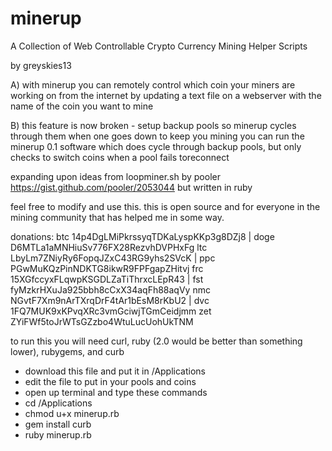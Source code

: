 minerup
=======

A Collection of Web Controllable Crypto Currency Mining Helper Scripts

by greyskies13

A) with minerup you can remotely control which coin your miners are working on from the internet
   by updating a text file on a webserver with the name of the coin you want to mine

B) this feature is now broken - setup backup pools so minerup cycles through them when one goes down to keep you mining
   you can run the minerup 0.1 software which does cycle through backup pools, but only checks to switch coins when a 
   pool fails toreconnect

expanding upon ideas from loopminer.sh by pooler https://gist.github.com/pooler/2053044
but written in ruby

feel free to modify and use this.  this is open source and for everyone in the mining community that has helped me in some way.


donations: btc 14p4DgLMiPkrssyqTDKaLyspKKp3g8DZj8 | doge D6MTLa1aMNHiuSv776FX28RezvhDVPHxFg 
           ltc LbyLm7ZNiyRy6FopqJZxC43RG9yhs2SVcK | ppc PGwMuKQzPinNDKTG8ikwR9FPFgapZHitvj
           frc 15XGfccyxFLqwpKSGDLZaTiThrxcLEpR43 | fst fyMzkrHXuJa925bbh8cCxX34aqFh88aqVy
           nmc NGvtF7Xm9nArTXrqDrF4tAr1bEsM8rKbU2 | dvc 1FQ7MUK9xKPvqXRc3vmGciwjTGmCeidjmm
           zet ZYiFWf5toJrWTsGZzbo4WtuLucUohUkTNM


to run this you will need curl, ruby (2.0 would be better than something lower), rubygems, and curb

- download this file and put it in /Applications
- edit the file to put in your pools and coins
- open up terminal and type these commands
- cd /Applications
- chmod u+x minerup.rb
- gem install curb
- ruby minerup.rb
